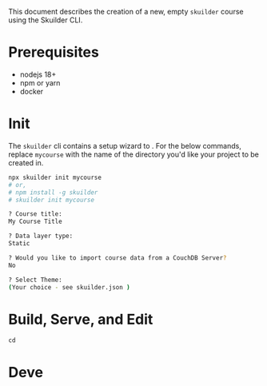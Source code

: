 This document describes the creation of a new, empty `skuilder` course using the Skuilder CLI.

# Prerequisites

- nodejs 18+
- npm or yarn
- docker

# Init

The `skuilder` cli contains a setup wizard to . For the below commands, replace `mycourse` with the name of the directory you'd like your project to be created in.

```bash
npx skuilder init mycourse
# or,
# npm install -g skuilder
# skuilder init mycourse
```

``` bash
? Course title:
My Course Title

? Data layer type:
Static

? Would you like to import course data from a CouchDB Server?
No

? Select Theme:
(Your choice - see skuilder.json )
```


# Build, Serve, and Edit

```
cd
```

# Deve
